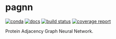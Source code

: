 # pagnn

[![conda](https://img.shields.io/conda/dn/kimlab/pagnn.svg)](https://anaconda.org/kimlab/pagnn/)
[![docs](https://img.shields.io/badge/docs-v0.1.10-blue.svg)](https://kimlab.gitlab.io/pagnn/v0.1.10/)
[![build status](https://gitlab.com/kimlab/pagnn/badges/v0.1.10/build.svg)](https://gitlab.com/kimlab/pagnn/commits/v0.1.10/)
[![coverage report](https://gitlab.com/kimlab/pagnn/badges/v0.1.10/coverage.svg)](https://kimlab.gitlab.io/pagnn/v0.1.10/htmlcov/)

Protein Adjacency Graph Neural Network.
